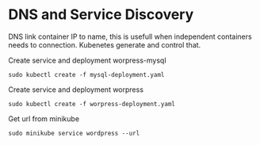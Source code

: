 # DNS and Service Discovery

DNS link container IP to name, this is usefull when independent containers needs to connection.
Kubenetes generate and control that.

Create service and deployment worpress-mysql

```/bin/bash
sudo kubectl create -f mysql-deployment.yaml
```

Create service and deployment worpress

```/bin/bash
sudo kubectl create -f worpress-deployment.yaml
```

Get url from minikube

```/bin/bash
sudo minikube service wordpress --url
```
